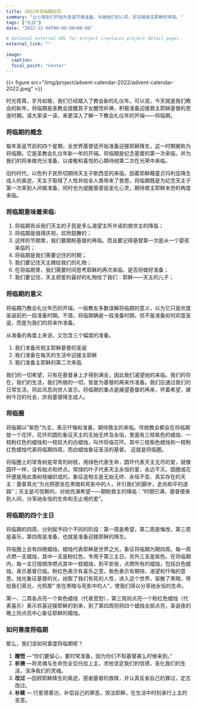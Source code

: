 ```yaml
---
title: 2022年将临期日历
summary: "让小朋友们开始为圣诞节做准备，与被他们的心灵，好迎接救主耶稣的来临。"
tags: ["礼仪"]
date: "2022-12-04T00:00:00+08:00"

# Optional external URL for project (replaces project detail page).
external_link: ""

image:
  caption:
  focal_point: "Center"
---
```


{{< figure src="/img/project/advent-calendar-2022/advent-calendar-2022.jpeg" >}}

时光荏苒，岁月如梭，我们已经踏入了教会新的礼仪年。可以说，今天就是我们教会的新年。将临期是圣教会提醒其子女醒悟祈祷，积极准备迎接救主耶稣基督的恩宠时期。请大家读一读，来更深入了解一下教会礼仪年的开端——将临期。

### 将临期的概念
每年圣诞节前的四个星期，全世界基督徒开始准备迎接耶稣降生，这一时期被称为将临期，它是圣教会礼仪年新一年的开端。将临期是纪念基督的第一次来临，并为我们的将来做充分准备，以虔敬和喜悦的心期待祂第二次在光荣中来临。

旧约时代，以色列子民热切期待天主子默西亚的来临，因着耶稣藉童贞玛利亚降生成人的奥迹，天主子取得了人性并给全人类带来了救恩。将临期既是为纪念天主子第一次来到人间做准备，同时也为提醒基督徒圣化心灵，期待救主耶稣末世的再度来临。

### 将临期意味着来临:
1. 将临期告诉我们天主的子民是多么渴望主所许诺的救世主的降临；
2. 将临期是值得庆祝，欢欣鼓舞的；
3. 这样的节期里，我们要期盼基督的再临，而且要记得基督第一次是从一个婴孩来临的；
4. 将临期是我们需要记住的时期；
5. 我们要记住天主赐给我们的礼物；
6. 在将临期里，我们需要时间思考耶稣的再次来临，是否将做好准备；
7. 我们要记住，天主把爱的最好的礼物给了我们：耶稣——天主的儿子；

### 将临期的意义
将临期乃教会礼仪年历的开端，一般教友多数误解将临期的意义，以为它只是欢度圣诞前的一段准备时期。不错，将临期确是一段准备时期，但不是准备如何欢度圣诞，而是为我们的将来作准备。

从准备的角度上来说，又包含三个幅度的准备。
1. 我们准备庆祝主耶稣基督的圣诞
2. 我们准备在每天的生活中迎接主耶稣
3. 我们准备主耶稣的第二次来临

我们的一切希望，只有在基督身上才得到满全，因此我们渴望祂的来临。我们的存在，我们的生活，我们所做的一切，皆是为基督的再来作准备。我们应通过我们的日常生活，将此讯息向世人宣示。将临期的重点是展望基督的再来，怀着希望，建树今日的社会，庆祝基督降生成人。

### 将临圈
将临期以“紫色”为主，表示忏悔和准备，期待救主的来临。传统教会都会在将临期放一个花环，花环的圆形象征天主的无始无终及永恒，里面有三枝紫色的蜡烛、一枝粉红色的蜡烛和一枝较大的白蜡烛，叫作将临花环。其中三枝紫色蜡烛和一枝粉红色蜡烛代表将临期四周，而白蜡烛象征圣洁的基督。 这就是将临圈。

将临圈上的常青树是常青的树枝，用绿色代表生命，圆环代表天主无尽的爱，就像圆环一样，没有始点和终点。常绿的叶子代表天主永恒的爱，永远不灭。圆圈或花环便是用此类树枝编织成的，象征造物主是无始无终、永恒不变、真实存在的天主：基督真光“为光照那坐在黑暗和死影中的人，并引我们的脚步，走向和平的道路”；天主是可信赖的，对祂充满希望——期盼救主的降临：“时期已满，基督便来到人间，分享祂永恒的生命和无止境的爱”。

### 将临期的四个主日
将临期的四周，分别赋予四个不同的阶段：第一周是希望，第二周是悔改，第三周是喜乐，第四周是准备，也就是准备迎接耶稣的降生。

将临圈上会有四根蜡烛，蜡烛代表耶稣是世界之光，象征将临期为期四周。每一周点燃一支蜡烛，其中一支是粉红色，专用于第三主日，另外三支是紫色。在将临期内，每一主日按顺序燃点其中一枝蜡烛，到平安夜，点燃所有的蜡烛，包括白色蜡烛，表示基督已临。粉红色表示有喜乐之意，紫色表示有期待、渴望和忏悔的意思。烛光象征基督的光，祂取了我们有死的人性，进入这个世界，驱散了黑暗，带给我们真光，光照那“ 坐在黑暗与死影中的人”，使我们得以分享祂永恒的生命。 

第一、二周各点亮一个紫色蜡烛（代表宽恕），第三周则点亮一个粉红色蜡烛（代表喜乐）表示欢喜迎接耶稣的到来，到了第四周则将四个蜡烛全部点亮，圣诞夜的晚上则点亮中心象征耶稣的蜡烛。

### 如何善度将临期
那么，我们该如何善度将临期呢？
1. **醒悟** —“你们要留心，要时常准备，因为你们不知基督甚么时候来到。”
2. **祈祷** —将灵魂与生命完全交托给上主，求他坚定我们的信德，圣化我们的生活，洁净我们的灵魂。
3. **改过** —回顾耶稣降生的奥迹，感谢基督的救赎，并认真反省自己的罪过，定志改过。
4. **补赎** — 行爱德善功，补偿自己的罪恶，效法耶稣，在生活中时刻承行上主的圣意。

